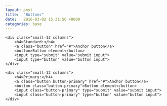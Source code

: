 ```yaml
---
layout: post
title:  "Buttons"
date:   2016-03-02 15:31:56 +0000
categories: base
---
```


<div class="row">

    <div class="small-12 columns">
        <h4>Standard:</h4>
        <a class="button" href="#">Anchor button</a>
        <button>Button element</button>
        <input type="submit" value="submit input">
        <input type="button" value="button input">
    </div>

    <div class="small-12 columns">
        <h4>Primary:</h4>
        <a class="button button-primary" href="#">Anchor button</a>
        <button class="button-primary">Button element</button>
        <input class="button-primary" type="submit" value="submit input">
        <input class="button-primary" type="button" value="button input">
    </div>

</div>

